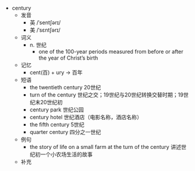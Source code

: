 - century
  - 发音
    - 英 /ˈsentʃərɪ/
    - 美 /ˈsɛntʃərɪ/
  - 词义
    - n. 世纪
      - one of the 100-year periods measured from before or after the year of Christ’s birth
  - 记忆
    - cent(百) + ury → 百年
  - 短语
    - the twentieth century 20世纪
    - turn of the century 世纪之交；19世纪与20世纪转换交替时期；19世纪末20世纪初
    - century park 世纪公园
    - century hotel 世纪酒店（电影名称，酒店名称）
    - the fifth century 5世纪
    - quarter century 四分之一世纪
  - 例句
    - the story of life on a small farm at the turn of the century 讲述世纪初一个小农场生活的故事
  - 补充